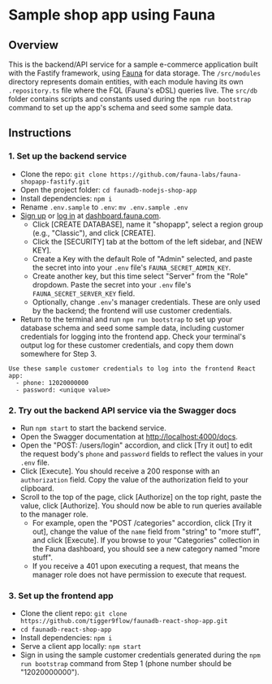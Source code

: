 # Sample shop app using Fauna

## Overview
This is the backend/API service for a sample e-commerce application built with the Fastify framework, using [Fauna](http://fauna.com/) for data storage. The `/src/modules` directory represents domain entities, with each module having its own `.repository.ts` file where the FQL (Fauna's eDSL) queries live. The `src/db` folder contains scripts and constants used during the `npm run bootstrap` command to set up the app's schema and seed some sample data.

## Instructions

### 1. Set up the backend service
* Clone the repo: `git clone https://github.com/fauna-labs/fauna-shopapp-fastify.git`
* Open the project folder: `cd faunadb-nodejs-shop-app`
* Install dependencies: `npm i`
* Rename `.env.sample` to `.env`: `mv .env.sample .env`
* [Sign up](https://dashboard.fauna.com/accounts/register) or [log in](https://dashboard.fauna.com/accounts/login) at [dashboard.fauna.com](https://dashboard.fauna.com/accounts/register).
  * Click [CREATE DATABASE], name it "shopapp", select a region group (e.g., "Classic"), and click [CREATE].
  * Click the [SECURITY] tab at the bottom of the left sidebar, and [NEW KEY].
  * Create a Key with the default Role of "Admin" selected, and paste the secret into into your `.env` file's `FAUNA_SECRET_ADMIN_KEY`.
  * Create another key, but this time select "Server" from the "Role" dropdown. Paste the secret into your `.env` file's `FAUNA_SECRET_SERVER_KEY` field.
  * Optionally, change `.env`'s manager credentials. These are only used by the backend; the frontend will use customer credentials.
* Return to the terminal and run `npm run bootstrap` to set up your database schema and seed some sample data, including customer credentials for logging into the frontend app. Check your terminal's output log for these customer credentials, and copy them down somewhere for Step 3.

```
Use these sample customer credentials to log into the frontend React app:
  - phone: 12020000000
  - password: <unique value>
```

### 2. Try out the backend API service via the Swagger docs

* Run `npm start` to start the backend service.
* Open the Swagger documentation at [http://localhost:4000/docs](http://localhost:4000/docs).
* Open the "POST: /users/login" accordion, and click [Try it out] to edit the request body's `phone` and `password` fields to reflect the values in your `.env` file.
* Click [Execute]. You should receive a 200 response with an `authorization` field. Copy the value of the authorization field to your clipboard.
* Scroll to the top of the page, click [Authorize] on the top right, paste the value, click [Authorize]. You should now be able to run queries available to the manager role.
  * For example, open the "POST /categories" accordion, click [Try it out], change the value of the `name` field from "string" to "more stuff", and click [Execute]. If you browse to your "Categories" collection in the Fauna dashboard, you should see a new category named "more stuff".
  * If you receive a 401 upon executing a request, that means the manager role does not have permission to execute that request.

### 3. Set up the frontend app
* Clone the client repo: `git clone https://github.com/tigger9flow/faunadb-react-shop-app.git`
* `cd faunadb-react-shop-app`
* Install dependencies: `npm i`
* Serve a client app locally: `npm start`
* Sign in using the sample customer credentials generated during the `npm run bootstrap` command from Step 1 (phone number should be "12020000000").
